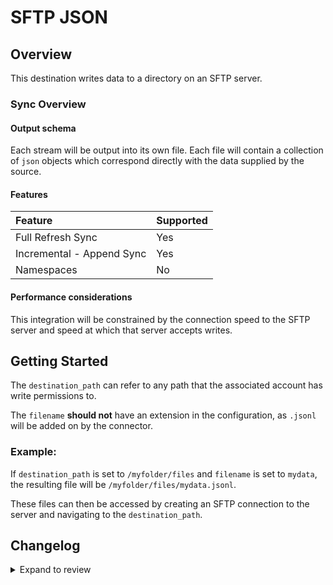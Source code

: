 # SFTP JSON

## Overview

This destination writes data to a directory on an SFTP server.

### Sync Overview

#### Output schema

Each stream will be output into its own file.
Each file will contain a collection of `json` objects which correspond directly with the data supplied by the source.

#### Features

| Feature                   | Supported |
| :------------------------ | :-------- |
| Full Refresh Sync         | Yes       |
| Incremental - Append Sync | Yes       |
| Namespaces                | No        |

#### Performance considerations

This integration will be constrained by the connection speed to the SFTP server and speed at which that server accepts writes.

## Getting Started

The `destination_path` can refer to any path that the associated account has write permissions to.

The `filename` **should not** have an extension in the configuration, as `.jsonl` will be added on by the connector.

### Example:

If `destination_path` is set to `/myfolder/files` and `filename` is set to `mydata`, the resulting file will be `/myfolder/files/mydata.jsonl`.

These files can then be accessed by creating an SFTP connection to the server and navigating to the `destination_path`.

## Changelog

<details>
  <summary>Expand to review</summary>

| Version | Date       | Pull Request                                           | Subject                       |
| :------ | :--------- | :----------------------------------------------------- | :---------------------------- |
| 0.2.8 | 2025-03-29 | [56615](https://github.com/airbytehq/airbyte/pull/56615) | Update dependencies |
| 0.2.7 | 2025-03-22 | [56090](https://github.com/airbytehq/airbyte/pull/56090) | Update dependencies |
| 0.2.6 | 2025-03-08 | [55369](https://github.com/airbytehq/airbyte/pull/55369) | Update dependencies |
| 0.2.5 | 2025-03-01 | [54868](https://github.com/airbytehq/airbyte/pull/54868) | Update dependencies |
| 0.2.4 | 2025-02-22 | [54265](https://github.com/airbytehq/airbyte/pull/54265) | Update dependencies |
| 0.2.3 | 2025-02-15 | [53941](https://github.com/airbytehq/airbyte/pull/53941) | Update dependencies |
| 0.2.2 | 2025-02-08 | [53405](https://github.com/airbytehq/airbyte/pull/53405) | Update dependencies |
| 0.2.1 | 2025-02-01 | [52883](https://github.com/airbytehq/airbyte/pull/52883) | Update dependencies |
| 0.2.0 | 2024-10-14 | [46873](https://github.com/airbytehq/airbyte/pull/46873) | Migrated to Poetry and Airbyte Base Image |
| 0.1.0 | 2022-11-24 | [4924](https://github.com/airbytehq/airbyte/pull/4924) | 🎉 New Destination: SFTP JSON |

</details>
